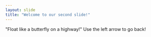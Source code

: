 ```yaml
---
layout: slide
title: "Welcome to our second slide!"
---
```

"Float like a butterfly on a highway!"
Use the left arrow to go back!
